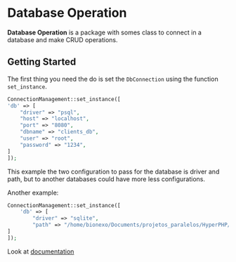 # Database Operation

**Database Operation** is a package with somes class to connect in a database and make CRUD operations.


## Getting Started

The first thing you need the do is set the ````DbConnection```` using the function ````set_instance````.

````php
ConnectionManagement::set_instance([
'db' => [
    "driver" => "psql",
    "host" => "localhost",
    "port" => "8080",
    "dbname" => "clients_db",
    "user" => "root",
    "password" => "1234",
]
]);
````

This example the two configuration to pass for the database is driver and path, but to another databases could have more less configurations.

Another example:

````php
ConnectionManagement::set_instance([
    'db' => [
        "driver" => "sqlite",
        "path" => "/home/bionexo/Documents/projetos_paralelos/HyperPHP/db_operations/main/db/database.db"
]
]);
````

Look at [documentation](docs/documentation.md)